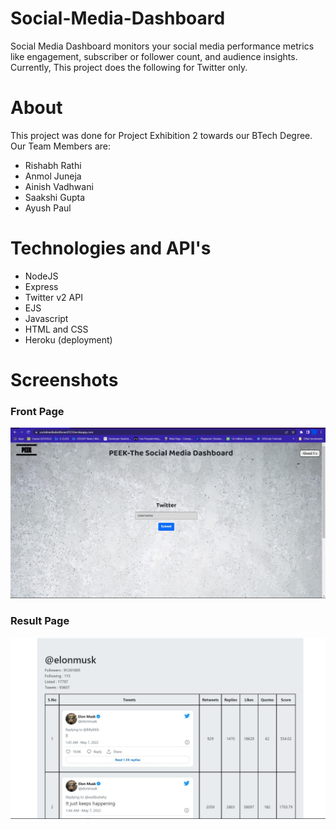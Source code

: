 # Social-Media-Dashboard

Social Media Dashboard monitors your social media performance metrics like engagement, subscriber or follower count, and audience insights. Currently, This project does the following for Twitter only. 

# About

This project was done for Project Exhibition 2 towards our BTech Degree. Our Team Members are:

- Rishabh Rathi
- Anmol Juneja
- Ainish Vadhwani
- Saakshi Gupta
- Ayush Paul

# Technologies and API's
- NodeJS
- Express
- Twitter v2 API
- EJS
- Javascript
- HTML and CSS
- Heroku (deployment)

# Screenshots
### Front Page
![FrontPage](images/frontpage.jpg)

### Result Page
![Result](images/result.jpg)
